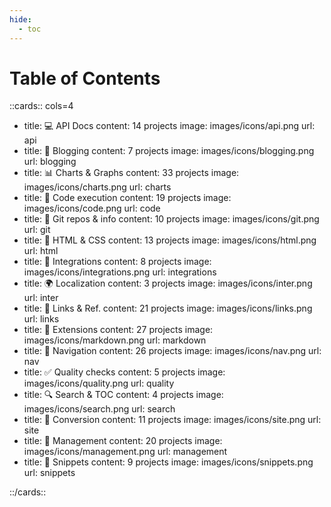 ```yaml
---
hide:
  - toc
---
```



# Table of Contents

::cards:: cols=4

- title: 💻 API Docs
  content: 14 projects
  image: images/icons/api.png
  url: api
- title: 💬 Blogging
  content: 7 projects
  image: images/icons/blogging.png
  url: blogging
- title: 📊 Charts & Graphs
  content: 33 projects
  image: images/icons/charts.png
  url: charts
- title: 🤖 Code execution
  content: 19 projects
  image: images/icons/code.png
  url: code
- title: 🌲 Git repos & info
  content: 10 projects
  image: images/icons/git.png
  url: git
- title: 🌈 HTML & CSS 
  content: 13 projects
  image: images/icons/html.png
  url: html
- title: 📎 Integrations
  content: 8 projects
  image: images/icons/integrations.png
  url: integrations
- title: 🌍 Localization
  content: 3 projects
  image: images/icons/inter.png
  url: inter
- title: 🔗 Links & Ref.
  content: 21 projects
  image: images/icons/links.png
  url: links
- title: 🧩 Extensions
  content: 27 projects
  image: images/icons/markdown.png
  url: markdown
- title: 🧭 Navigation
  content: 26 projects
  image: images/icons/nav.png
  url: nav
- title: ✅ Quality checks 
  content: 5 projects
  image: images/icons/quality.png
  url: quality
- title: 🔍 Search & TOC
  content: 4 projects
  image: images/icons/search.png
  url: search
- title: 🍱 Conversion 
  content: 11 projects
  image: images/icons/site.png
  url: site
- title: 🔧 Management
  content: 20 projects
  image: images/icons/management.png
  url: management
- title: 📁 Snippets
  content: 9 projects
  image: images/icons/snippets.png
  url: snippets

::/cards::

